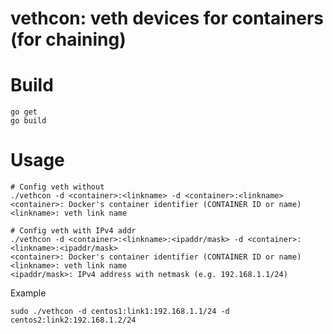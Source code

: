 # vethcon: veth devices for containers (for chaining)

# Build
    go get
    go build

# Usage

    # Config veth without
    ./vethcon -d <container>:<linkname> -d <container>:<linkname>
    <container>: Docker's container identifier (CONTAINER ID or name)
    <linkname>: veth link name

    # Config veth with IPv4 addr
    ./vethcon -d <container>:<linkname>:<ipaddr/mask> -d <container>:<linkname>:<ipaddr/mask>
    <container>: Docker's container identifier (CONTAINER ID or name)
    <linkname>: veth link name
    <ipaddr/mask>: IPv4 address with netmask (e.g. 192.168.1.1/24)

Example

    sudo ./vethcon -d centos1:link1:192.168.1.1/24 -d centos2:link2:192.168.1.2/24
